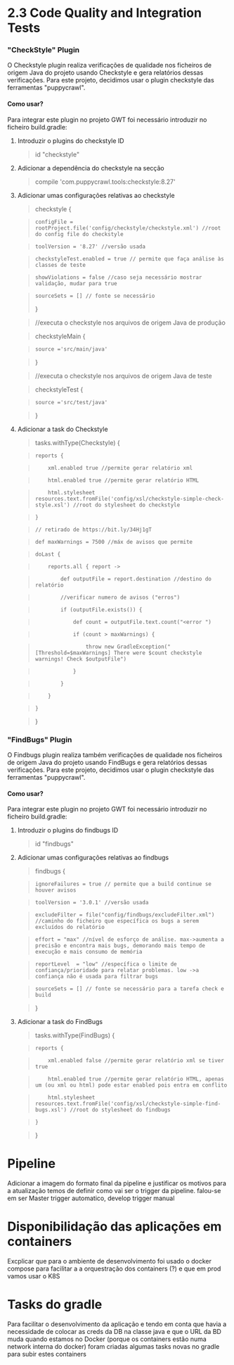 # 2.3 Code Quality and Integration Tests

### "CheckStyle" Plugin

O Checkstyle plugin realiza verificações de qualidade nos ficheiros de origem Java do projeto usando Checkstyle e gera relatórios dessas verificações.
Para este projeto, decidimos usar o plugin checkstyle das ferramentas "puppycrawl".
#### Como usar?
Para integrar este plugin no projeto GWT foi necessário introduzir no ficheiro build.gradle:


1. Introduzir o plugins do checkstyle ID 


   > id "checkstyle"
    
2. Adicionar a dependência do checkstyle na secção


   > compile 'com.puppycrawl.tools:checkstyle:8.27'
    
3. Adicionar umas configurações relativas ao checkstyle
     
   > checkstyle {
    
   >     configFile = rootProject.file('config/checkstyle/checkstyle.xml') //root do config file do checkstyle
        
   >     toolVersion = '8.27' //versão usada
        
   >     checkstyleTest.enabled = true // permite que faça análise às classes de teste
        
   >     showViolations = false //caso seja necessário mostrar validação, mudar para true
        
   >     sourceSets = [] // fonte se necessário
   > }
   
   > //executa o checkstyle nos arquivos de origem Java de produção
   
   > checkstyleMain {
   
   >     source ='src/main/java'
   
   > }
   
   > //executa o checkstyle nos arquivos de origem Java de teste
   
   > checkstyleTest {
   
   >     source ='src/test/java'
   
   > }


4. Adicionar a task do Checkstyle
   
   > tasks.withType(Checkstyle) {
    
   >     reports {
        
   >         xml.enabled true //permite gerar relatório xml
            
   >         html.enabled true //permite gerar relatório HTML
            
   >         html.stylesheet resources.text.fromFile('config/xsl/checkstyle-simple-check-style.xsl') //root do stylesheet do checkstyle
            
   >     }
        
   >     // retirado de https://bit.ly/34Hj1gT
        
   >     def maxWarnings = 7500 //máx de avisos que permite
        
   >     doLast {
        
   >         reports.all { report ->
            
   >             def outputFile = report.destination //destino do relatório
                
   >             //verificar numero de avisos ("erros")
                
   >             if (outputFile.exists()) {
                
   >                 def count = outputFile.text.count("<error ")
                    
   >                 if (count > maxWarnings) {
                    
   >                     throw new GradleException("[Threshold=$maxWarnings] There were $count checkstyle warnings! Check $outputFile")
                        
   >                 }
                    
   >             }
                
   >         }
            
   >     }
        
   > }
    

    
### "FindBugs" Plugin

O Findbugs plugin realiza também verificações de qualidade nos ficheiros de origem Java do projeto usando FindBugs e gera relatórios dessas verificações.
Para este projeto, decidimos usar o plugin checkstyle das ferramentas "puppycrawl".
#### Como usar?
Para integrar este plugin no projeto GWT foi necessário introduzir no ficheiro build.gradle:


1. Introduzir o plugins do findbugs ID 


   > id "findbugs"
    
2. Adicionar umas configurações relativas ao findbugs

   > findbugs {
    
   >     ignoreFailures = true // permite que a build continue se houver avisos
        
   >     toolVersion = '3.0.1' //versão usada
        
   >     excludeFilter = file("config/findbugs/excludeFilter.xml") //caminho do ficheiro que específica os bugs a serem excluídos do relatório
    
   >     effort = "max" //nível de esforço de análise. max->aumenta a precisão e encontra mais bugs, demorando mais tempo de execução e mais consumo de memória
        
   >     reportLevel  = "low" //específica o limite de confiança/prioridade para relatar problemas. low ->a confiança não é usada para filtrar bugs
        
   >     sourceSets = [] // fonte se necessário para a tarefa check e build
   
   > }


4. Adicionar a task do FindBugs

   > tasks.withType(FindBugs) {
    
   >     reports {
        
   >         xml.enabled false //permite gerar relatório xml se tiver true
            
   >         html.enabled true //permite gerar relatório HTML, apenas um (ou xml ou html) pode estar enabled pois entra em conflito
            
   >         html.stylesheet resources.text.fromFile('config/xsl/checkstyle-simple-find-bugs.xsl') //root do stylesheet do findbugs
            
   >     }
        
   > }
    
    
# Pipeline
Adicionar a imagem do formato final da pipeline e justificar os motivos para a atualização
temos de definir como vai ser o trigger da pipeline. falou-se em ser Master trigger automatico, develop trigger manual
# Disponibilidação das aplicações em containers
Excplicar que para o ambiente de desenvolvimento foi usado o docker compose para facilitar a a orquestração dos containers
(?) e que em prod vamos usar o K8S

# Tasks do gradle
Para facilitar o desenvolvimento da aplicação e tendo em conta que havia a necessidade de colocar as creds da DB na classe java e que o URL da BD muda quando estamos no Docker (porque os containers estão numa network interna do docker) foram criadas algumas tasks novas no gradle para subir estes containers


